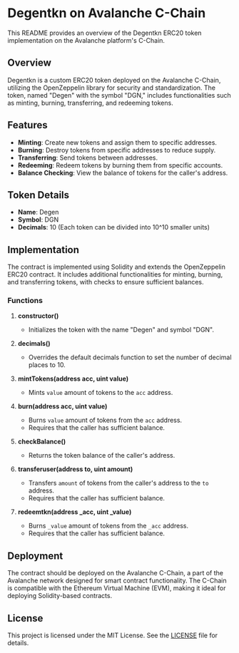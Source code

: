 # Degentkn on Avalanche C-Chain

This README provides an overview of the Degentkn ERC20 token implementation on the Avalanche platform's C-Chain.

## Overview

Degentkn is a custom ERC20 token deployed on the Avalanche C-Chain, utilizing the OpenZeppelin library for security and standardization. The token, named "Degen" with the symbol "DGN," includes functionalities such as minting, burning, transferring, and redeeming tokens.

## Features

- **Minting**: Create new tokens and assign them to specific addresses.
- **Burning**: Destroy tokens from specific addresses to reduce supply.
- **Transferring**: Send tokens between addresses.
- **Redeeming**: Redeem tokens by burning them from specific accounts.
- **Balance Checking**: View the balance of tokens for the caller's address.

## Token Details

- **Name**: Degen
- **Symbol**: DGN
- **Decimals**: 10 (Each token can be divided into 10^10 smaller units)

## Implementation

The contract is implemented using Solidity and extends the OpenZeppelin ERC20 contract. It includes additional functionalities for minting, burning, and transferring tokens, with checks to ensure sufficient balances.

### Functions

1. **constructor()**
   - Initializes the token with the name "Degen" and symbol "DGN".

2. **decimals()**
   - Overrides the default decimals function to set the number of decimal places to 10.

3. **mintTokens(address acc, uint value)**
   - Mints `value` amount of tokens to the `acc` address.

4. **burn(address acc, uint value)**
   - Burns `value` amount of tokens from the `acc` address.
   - Requires that the caller has sufficient balance.

5. **checkBalance()**
   - Returns the token balance of the caller's address.

6. **transferuser(address to, uint amount)**
   - Transfers `amount` of tokens from the caller's address to the `to` address.
   - Requires that the caller has sufficient balance.

7. **redeemtkn(address _acc, uint _value)**
   - Burns `_value` amount of tokens from the `_acc` address.
   - Requires that the caller has sufficient balance.

## Deployment

The contract should be deployed on the Avalanche C-Chain, a part of the Avalanche network designed for smart contract functionality. The C-Chain is compatible with the Ethereum Virtual Machine (EVM), making it ideal for deploying Solidity-based contracts.

## License

This project is licensed under the MIT License. See the [LICENSE](LICENSE) file for details.

